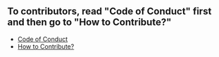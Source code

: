## To contributors, read "Code of Conduct" first and then go to "How to Contribute?"


- <a href="https://github.com/Black-Access-Developers/black-access-developers.github.io/blob/main/CODE_OF_CONDUCT.md">Code of Conduct</a>
- <a href="https://github.com/Black-Access-Developers/black-access-developers.github.io/blob/main/CONTRIBUTING.md">How to Contribute?</a>

